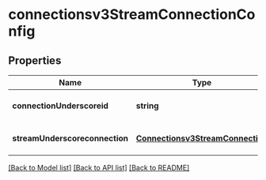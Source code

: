 # connectionsv3StreamConnectionConfig

## Properties
Name | Type | Description | Notes
------------ | ------------- | ------------- | -------------
**connectionUnderscoreid** | **string** |  | [optional] [default to null]
**streamUnderscoreconnection** | [**Connectionsv3StreamConnection**](Connectionsv3StreamConnection.md) |  | [optional] [default to null]

[[Back to Model list]](../README.md#documentation-for-models) [[Back to API list]](../README.md#documentation-for-api-endpoints) [[Back to README]](../README.md)


